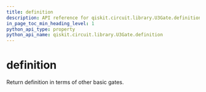 ```yaml
---
title: definition
description: API reference for qiskit.circuit.library.U3Gate.definition
in_page_toc_min_heading_level: 1
python_api_type: property
python_api_name: qiskit.circuit.library.U3Gate.definition
---
```


# definition

Return definition in terms of other basic gates.

